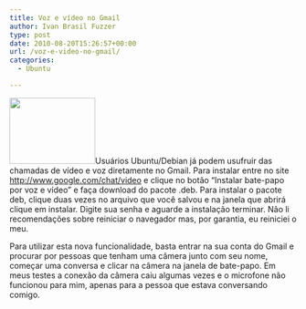 ```yaml
---
title: Voz e vídeo no Gmail
author: Ivan Brasil Fuzzer
type: post
date: 2010-08-20T15:26:57+00:00
url: /voz-e-video-no-gmail/
categories:
  - Ubuntu

---
```

[<img class="alignleft size-thumbnail wp-image-1025" title="screenshot" src="http://www.ubuntero.com.br/wp-content/uploads/2010/08/screenshot-150x116.png" alt="" width="150" height="116" />][1]Usuários Ubuntu/Debian já podem usufruir das chamadas de vídeo e voz diretamente no Gmail. Para instalar entre no site <http://www.google.com/chat/video> e clique no botão &#8220;Instalar bate-papo por voz e vídeo&#8221; e faça download do pacote .deb. Para instalar o pacote deb, clique duas vezes no arquivo que você salvou e na janela que abrirá clique em instalar. Digite sua senha e aguarde a instalação terminar. Não li recomendações sobre reiniciar o navegador mas, por garantia, eu reiniciei o meu.

Para utilizar esta nova funcionalidade, basta entrar na sua conta do Gmail e procurar por pessoas que tenham uma câmera junto com seu nome, começar uma conversa e clicar na câmera na janela de bate-papo. Em meus testes a conexão da câmera caiu algumas vezes e o microfone não funcionou para mim, apenas para a pessoa que estava conversando comigo.

 [1]: http://www.ubuntero.com.br/wp-content/uploads/2010/08/screenshot.png